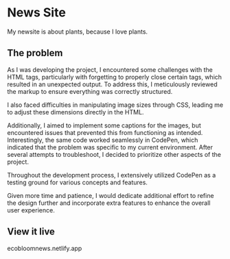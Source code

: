 # News Site

My newsite is about plants, because I love plants.

## The problem

As I was developing the project, I encountered some challenges with the HTML tags, particularly with forgetting to properly close certain tags, which resulted in an unexpected output. To address this, I meticulously reviewed the markup to ensure everything was correctly structured.

I also faced difficulties in manipulating image sizes through CSS, leading me to adjust these dimensions directly in the HTML.

Additionally, I aimed to implement some captions for the images, but encountered issues that prevented this from functioning as intended. Interestingly, the same code worked seamlessly in CodePen, which indicated that the problem was specific to my current environment. After several attempts to troubleshoot, I decided to prioritize other aspects of the project.

Throughout the development process, I extensively utilized CodePen as a testing ground for various concepts and features.

Given more time and patience, I would dedicate additional effort to refine the design further and incorporate extra features to enhance the overall user experience.

## View it live

ecobloomnews.netlify.app
